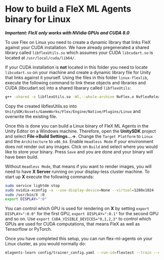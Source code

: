 # How to build a FleX ML Agents binary for Linux

***Important: FleX only works with NVidia GPUs and CUDA 8.0***

To use Flex on Linux you need to create a dynamic library that links FleX against your CUDA installation. We have already pregenerated a shared library called `libflexUtils.so` which assumes your CUDA `libcudart.so` is located at `/usr/local/cuda/lib64/`. 

If your CUDA installation is **not** located in this folder you need to locate `libcudart.so` on your machine and create a dynamic library file for Unity that links against it yourself.
Using the files in this folder `linux-flexlib`, execute the following command to link these objects and libraries and CUDA (libcudart.so) into a shared libarary called `libflexUtils`:

```bash
g++ -shared -o libflexUtils.so -Wl,--whole-archive NvFlex.o NvFlexReleaseCUDA_x64.a NvFlexExtReleaseCUDA_x64.a /usr/local/cuda/lib64/libcudart.so -Wl,--no-whole-archive
```

Copy the created libflexUtils.so into `UnitySDK/Assets/GameWorks/Flex/Engine/Native/Plugins/Linux` and overwrite the existing file.

Once this is done you can build a Linux binary of FleX ML Agents in the Unity Editor on a Windows machine. Therefore, open the **UnitySDK** project and select **File&rarr;Build Settings...&rarr;**. Change the `Target Platform` to `Linux` and the `Architecture` to `x86_64`. Enable `Headless Mode` if your environment does not render out any images. Click on `Build` and select where you would like to store your binary. Press `Save` and you are done and your binary will have been build.

Without `Headless Mode`, that means if you want to render images, you will need to have **X Server** running on your display-less cluster machine. To start up **X** execute the following commands:

```bash
sudo service lightdm stop
sudo nvidia-xconfig -a --use-display-device=None --virtual=1280x1024
sudo /usr/bin/X :0
export DISPLAY=":0"
```

You can control which GPU is used for rendering on **X** by setting `export DISPLAY=":0.0"` for the first GPU, `export DISPLAY=":0.1"` for the second GPU and so on. Use `export CUDA_VISIBLE_DEVICES="0,1,2,3"` to control which GPUs are used for CUDA computations, that means FleX as well as Tensorflow or PyTorch.

Once you have completed this setup, you can run flex-ml-agents on your Linux cluster, as you would normally do:
```bash
mlagents-learn config/trainer_config.yaml --run-id=flextest --train --env=<YOUR_ENVIRONMENT>.x86_64 --no-graphics
```
